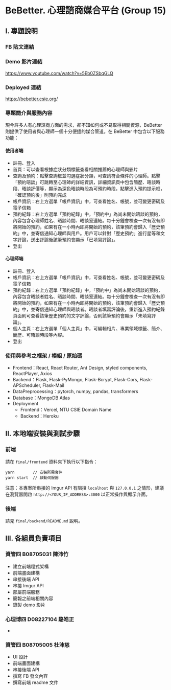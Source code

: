 # BeBetter. 心理諮商媒合平台 (Group 15)

## I. 專題說明

### FB 貼文連結

### Demo 影片連結
https://www.youtube.com/watch?v=5Eb0ZSbqGLQ

### Deployed 連結
https://bebetter.csie.org/

### 專題簡介與服務內容
現今許多人有心理諮商方面的需求，卻不知如何或不易取得相關資源，BeBetter 則提供了使用者與心理師一個十分便捷的媒合管道。在 BeBetter 中包含以下服務功能：

#### 使用者端
- 註冊、登入
- 首頁：可以查看根據症狀分類標籤查看相關推薦的心理師與影片
- 查詢及預約：點擊查詢框並勾選症狀分類，可查詢符合條件的心理師。點擊「預約晤談」可跳轉至心理師的詳細資訊，詳細資訊頁中包含簡歷、晤談時段、晤談評價等，顯示為深色晤談時段為可預約時段，點擊進入預約提示框，「確認預約後」則預約完成
- 帳戶資訊：右上方選單「帳戶資訊」中，可查看姓名、帳號，並可變更密碼及電子信箱
- 預約紀錄：右上方選單「預約紀錄」中，「預約中」為尚未開始晤談的預約，內容包含心理師姓名、晤談時間、晤談室連結。每十分鐘會檢查一次有沒有即將開始的預約，如果有在一小時內即將開始的預約，該筆預約會歸入「歷史預約」中，並寄信通知心理師與用戶。用戶可以針對「歷史預約」進行星等和文字評論，送出評論後該筆預約會顯示「已填寫評論」。
- 登出

#### 心理師端
- 註冊、登入
- 帳戶資訊：右上方選單「帳戶資訊」中，可查看姓名、帳號，並可變更密碼及電子信箱
- 預約紀錄：右上方選單「預約紀錄」中，「預約中」為尚未開始晤談的預約，內容包含晤談者姓名、晤談時間、晤談室連結。每十分鐘會檢查一次有沒有即將開始的預約，如果有在一小時內即將開始的預約，該筆預約會歸入「歷史預約」中，並寄信通知心理師與晤談者。晤談者填寫評論後，重新進入預約紀錄頁面則可查看該筆歷史預約的文字評論，否則該筆預約會顯示「未填寫評論」。
- 個人主頁：右上方選單「個人主頁」中，可編輯相片、專業領域標籤、簡介、簡歷、可晤談時段等內容。
- 登出

### 使用與參考之框架 / 模組 / 原始碼
- Frontend：React, React Router, Ant Design, styled components, ReactPlayer, Axios
- Backend：Flask, Flask-PyMongo, Flask-Bcrypt, Flask-Cors, Flask-APScheduler, Flask-Mail
- DataPreprocessing：pytorch, numpy, pandas, transformers
- Database：MongoDB Atlas
- Deployment
    - Frontend：Vercel, NTU CSIE Domain Name
    - Backend：Heroku

## II. 本地端安裝與測試步驟

### 前端

請在 `final/frontend` 資料夾下執行以下指令：

```
yarn        // 安裝所需套件
yarn start  // 啟動伺服器
```

注意：本專案所串接的 Imgur API 有阻擋 `localhost` 與 `127.0.0.1` 之情形，建議在瀏覽器開啟 `http://<YOUR_IP_ADDRESS>:3000` 以正常操作與顯示介面。

### 後端

請見 `final/backend/README.md` 說明。

## III. 各組員負責項目

### 資管四 B08705031 陳沛竹

- 建立前端程式架構
- 前端畫面建構
- 串接後端 API
- 串接 Imgur API
- 部屬前端服務
- 簡報之前端相關內容
- 錄製 demo 影片

### 心理博四 D08227104 駱皓正

-

### 資管四 B08705005 杜沛慈

- UI 設計
- 前端畫面建構
- 串接後端 API
- 撰寫 FB 發文內容
- 撰寫前端 readme 文件
